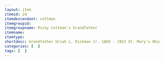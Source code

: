 ```yaml
---
layout: item
itemid: 2d
itemdescendant: cottman
itemgroupid: 
itemgroupname: Ricky Cottman's Grandfather 
itemname: 
itemtype: 
shortdesc: Grandfather Uriah L. Rickman Jr. 1869 - 1953 St. Mary's Ohio
categories: [  ]
tags: [  ]
---
```







